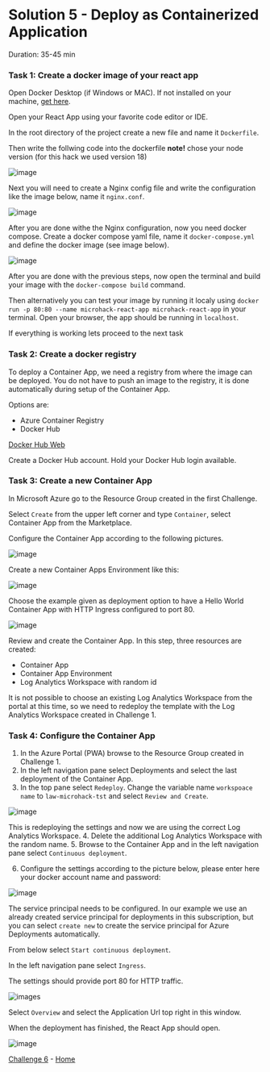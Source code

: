 # Solution 5 - Deploy as Containerized Application

Duration: 35-45 min

### Task 1: Create a docker image of your react app

Open Docker Desktop (if Windows or MAC). If not installed on your machine, [get here](https://www.docker.com/products/docker-desktop/).

Open your React App using your favorite code editor or IDE.

In the root directory of the project create a new file and name it `Dockerfile`.

Then write the follwing code into the dockerfile
**note!** chose your node version (for this hack we used version 18)

![image](../.images/19-m-dockerfile.png)

Next you will need to create a Nginx config file and write the configuration like the image below, name it `nginx.conf`.

![image](../.images/20-m-nginx.png)

After you are done withe the Nginx configuration, now you need docker compose. Create a docker compose yaml file, name it `docker-compose.yml` and
define the docker image (see image below).

![image](../.images/18-m-dockercompose.png)

After you are done with the previous steps, now open the terminal and build your image with the `docker-compose build` command.

Then alternatively you can test your image by running it localy using `docker run -p 80:80 --name microhack-react-app microhack-react-app` in your terminal.
Open your browser, the app should be running in `localhost`.

If everything is working lets proceed to the next task

### Task 2: Create a docker registry

To deploy a Container App, we need a registry from where the image can be deployed. You do not have to push an image to the registry, it is done automatically during setup of the Container App.

Options are:

- Azure Container Registry
- Docker Hub

[Docker Hub Web](https://hub.docker.com/)

Create a Docker Hub account.
Hold your Docker Hub login available.

### Task 3: Create a new Container App

In Microsoft Azure go to the Resource Group created in the first Challenge.

Select `Create` from the upper left corner and type `Container`, select Container App from the Marketplace.

Configure the Container App according to the following pictures.

![image](../.images/51-create-conapp.PNG)

Create a new Container Apps Environment like this:

![image](../.images/52-create-conapp.PNG)

Choose the example given as deployment option to have a Hello World Container App with HTTP Ingress configured to port 80.

![image](../.images/53-create-conapp.PNG)

Review and create the Container App. In this step, three resources are created:

- Container App
- Container App Environment
- Log Analytics Workspace with random id

It is not possible to choose an existing Log Analytics Workspace from the portal at this time, so we need to redeploy the template with the Log Analytics Workspace created in Challenge 1.

### Task 4: Configure the Container App

1. In the Azure Portal (PWA) browse to the Resource Group created in Challenge 1.
2. In the left navigation pane select Deployments and select the last deployment of the Container App.
3. In the top pane select `Redeploy`.
  Change the variable name `workspoace name` to `law-microhack-tst` and select `Review and Create`.

  ![image](../.images/54-configure-conapp.PNG)

  This is redeploying the settings and now we are using the correct Log Analytics Workspace.
4. Delete the additional Log Analytics Workspace with the random name.
5. Browse to the Container App and in the left navigation pane select `Continuous deployment`.

6. Configure the settings according to the picture below, please enter here your docker account name and password:

![image](../.images/55-configure-conapp.PNG)

The service principal needs to be configured. In our example we use an already created service principal for deployments in this subscription, but you can select `create new` to create the service principal for Azure Deployments automatically.

From below select `Start continuous deployment`.

In the left navigation pane select `Ingress`.

The settings should provide port 80 for HTTP traffic.

![images](../.images/56-configure-conapp.PNG)

Select `Overview` and select the Application Url top right in this window.

When the deployment has finished, the React App should open.

![image](../.images/57-configure-conapp.PNG)

[Challenge 6](../Challenges/06-Setup-basic-monitoring-with-azure-monitor.md) - [Home](./../README.md)
